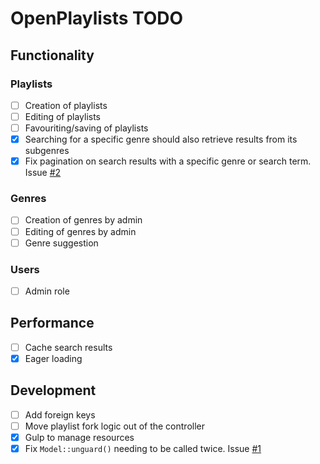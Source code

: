 # OpenPlaylists TODO

## Functionality

### Playlists

- [ ] Creation of playlists
- [ ] Editing of playlists
- [ ] Favouriting/saving of playlists
- [x] Searching for a specific genre should also retrieve results from its subgenres
- [x] Fix pagination on search results with a specific genre or search term. Issue [#2](/natzim/OpenPlaylists/issues/2)

### Genres

- [ ] Creation of genres by admin
- [ ] Editing of genres by admin
- [ ] Genre suggestion

### Users

- [ ] Admin role

## Performance

- [ ] Cache search results
- [x] Eager loading

## Development

- [ ] Add foreign keys
- [ ] Move playlist fork logic out of the controller
- [x] Gulp to manage resources
- [x] Fix `Model::unguard()` needing to be called twice. Issue [#1](/natzim/OpenPlaylists/issues/1)
